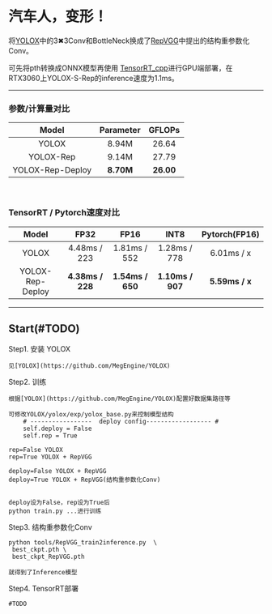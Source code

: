# 汽车人，变形！

将[YOLOX](https://github.com/MegEngine/YOLOX)中的3✖3Conv和BottleNeck换成了[RepVGG](https://github.com/DingXiaoH/RepVGG)中提出的结构重参数化Conv。


可先将pth转换成ONNX模型再使用
[TensorRT_cpp](https://github.com/shouxieai/tensorRT_cpp)进行GPU端部署，在RTX3060上YOLOX-S-Rep的inference速度为1.1ms。

-----------


### 参数/计算量对比
|  Model   | Parameter  | GFLOPs |
|  :----:  | :----:     | :----: |
| YOLOX   | 8.94M      | 26.64   |
| YOLOX-Rep   | 9.14M     | 27.79|
| YOLOX-Rep-Deploy   | **8.70M**     | **26.00**|

<br>

### TensorRT / Pytorch速度对比
|  Model   | FP32  | FP16 | INT8| Pytorch(FP16)
|  :----:  | :----:     | :----: |:----: |:----: |
| YOLOX   | 4.48ms / 223|1.81ms / 552|1.28ms / 778 |6.01ms / x
| YOLOX-Rep-Deploy   |**4.38ms / 228**|**1.54ms / 650**| **1.10ms / 907** | **5.59ms / x** |


--------------------------

## Start(#TODO)
Step1. 安装 YOLOX
```shell
见[YOLOX](https://github.com/MegEngine/YOLOX)
```

Step2. 训练
```shell
根据[YOLOX](https://github.com/MegEngine/YOLOX)配置好数据集路径等

可修改YOLOX/yolox/exp/yolox_base.py来控制模型结构
    # -----------------  deploy config------------------ #
    self.deploy = False
    self.rep = True

rep=False YOLOX
rep=True YOLOX + RepVGG

deploy=False YOLOX + RepVGG
deploy=True YOLOX + RepVGG(结构重参数化Conv)


deploy设为False，rep设为True后
python train.py ...进行训练
```
Step3. 结构重参数化Conv
```shell
python tools/RepVGG_train2inference.py  \
 best_ckpt.pth \
 best_ckpt_RepVGG.pth

就得到了Inference模型
```
Step4. TensorRT部署
```shell
#TODO
```
